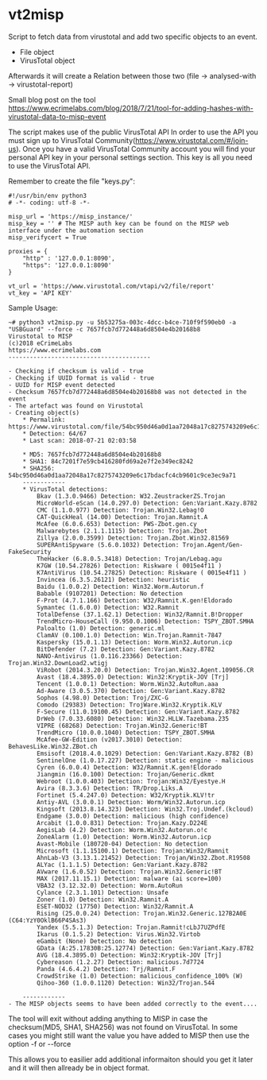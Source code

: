 # vt2misp
Script to fetch data from virustotal and add two specific objects to an event.
 - File object
 - VirusTotal object

Afterwards it will create a Relation between those two (file -> analysed-with -> virustotal-report)

Small blog post on the tool
https://www.ecrimelabs.com/blog/2018/7/21/tool-for-adding-hashes-with-virustotal-data-to-misp-event

The script makes use of the public VirusTotal API
In order to use the API you must sign up to VirusTotal Community(https://www.virustotal.com/#/join-us).
Once you have a valid VirusTotal Community account you will find your personal API key in your personal settings section.
This key is all you need to use the VirusTotal API.

Remember to create the file "keys.py":
```
#!/usr/bin/env python3
# -*- coding: utf-8 -*-

misp_url = 'https://misp_instance/'
misp_key = '' # The MISP auth key can be found on the MISP web interface under the automation section
misp_verifycert = True

proxies = {
    "http" : '127.0.0.1:8090',
    "https": '127.0.0.1:8090'
}

vt_url = 'https://www.virustotal.com/vtapi/v2/file/report'
vt_key = 'API KEY'
```

Sample Usage:
```
~# python3 vt2misp.py -u 5b53275a-003c-4dcc-b4ce-710f9f590eb0 -a "USBGuard" --force -c 7657fcb7d772448a6d8504e4b20168b8
Virustotal to MISP
(c)2018 eCrimeLabs
https://www.ecrimelabs.com
----------------------------------------

- Checking if checksum is valid - true
- Checking if UUID format is valid - true
- UUID for MISP event detected
- Checksum 7657fcb7d772448a6d8504e4b20168b8 was not detected in the event
- The artefact was found on Virustotal
- Creating object(s)
	* Permalink: https://www.virustotal.com/file/54bc950d46a0d1aa72048a17c8275743209e6c17bdacfc4cb9601c9ce3ec9a71/analysis/1532138638/
	* Detection: 64/67
	* Last scan: 2018-07-21 02:03:58

	* MD5: 7657fcb7d772448a6d8504e4b20168b8
	* SHA1: 84c7201f7e59cb416280fd69a2e7f2e349ec8242
	* SHA256: 54bc950d46a0d1aa72048a17c8275743209e6c17bdacfc4cb9601c9ce3ec9a71
	------------
	* VirusTotal detections:
		Bkav (1.3.0.9466) Detection: W32.ZeustrackerZS.Trojan
		MicroWorld-eScan (14.0.297.0) Detection: Gen:Variant.Kazy.8782
		CMC (1.1.0.977) Detection: Trojan.Win32.Lebag!O
		CAT-QuickHeal (14.00) Detection: Trojan.Ramnit.A
		McAfee (6.0.6.653) Detection: PWS-Zbot.gen.cy
		Malwarebytes (2.1.1.1115) Detection: Trojan.Zbot
		Zillya (2.0.0.3599) Detection: Trojan.Zbot.Win32.81569
		SUPERAntiSpyware (5.6.0.1032) Detection: Trojan.Agent/Gen-FakeSecurity
		TheHacker (6.8.0.5.3418) Detection: Trojan/Lebag.agu
		K7GW (10.54.27826) Detection: Riskware ( 0015e4f11 )
		K7AntiVirus (10.54.27825) Detection: Riskware ( 0015e4f11 )
		Invincea (6.3.5.26121) Detection: heuristic
		Baidu (1.0.0.2) Detection: Win32.Worm.Autorun.f
		Babable (9107201) Detection: No detection
		F-Prot (4.7.1.166) Detection: W32/Ramnit.K.gen!Eldorado
		Symantec (1.6.0.0) Detection: W32.Ramnit
		TotalDefense (37.1.62.1) Detection: Win32/Ramnit.B!Dropper
		TrendMicro-HouseCall (9.950.0.1006) Detection: TSPY_ZBOT.SMHA
		Paloalto (1.0) Detection: generic.ml
		ClamAV (0.100.1.0) Detection: Win.Trojan.Ramnit-7847
		Kaspersky (15.0.1.13) Detection: Worm.Win32.Autorun.icp
		BitDefender (7.2) Detection: Gen:Variant.Kazy.8782
		NANO-Antivirus (1.0.116.23366) Detection: Trojan.Win32.DownLoad2.wtigj
		ViRobot (2014.3.20.0) Detection: Trojan.Win32.Agent.109056.CR
		Avast (18.4.3895.0) Detection: Win32:Kryptik-JOV [Trj]
		Tencent (1.0.0.1) Detection: Worm.Win32.AutoRun.aaa
		Ad-Aware (3.0.5.370) Detection: Gen:Variant.Kazy.8782
		Sophos (4.98.0) Detection: Troj/ZXC-G
		Comodo (29383) Detection: TrojWare.Win32.Kryptik.KLV
		F-Secure (11.0.19100.45) Detection: Gen:Variant.Kazy.8782
		DrWeb (7.0.33.6080) Detection: Win32.HLLW.Tazebama.235
		VIPRE (68268) Detection: Trojan.Win32.Generic!BT
		TrendMicro (10.0.0.1040) Detection: TSPY_ZBOT.SMHA
		McAfee-GW-Edition (v2017.3010) Detection: BehavesLike.Win32.ZBot.ch
		Emsisoft (2018.4.0.1029) Detection: Gen:Variant.Kazy.8782 (B)
		SentinelOne (1.0.17.227) Detection: static engine - malicious
		Cyren (6.0.0.4) Detection: W32/Ramnit.K.gen!Eldorado
		Jiangmin (16.0.100) Detection: Trojan/Generic.dkmt
		Webroot (1.0.0.403) Detection: Trojan:Win32/Eyestye.H
		Avira (8.3.3.6) Detection: TR/Drop.Liks.A
		Fortinet (5.4.247.0) Detection: W32/Kryptik.KLV!tr
		Antiy-AVL (3.0.0.1) Detection: Worm/Win32.Autorun.icp
		Kingsoft (2013.8.14.323) Detection: Win32.Troj.Undef.(kcloud)
		Endgame (3.0.0) Detection: malicious (high confidence)
		Arcabit (1.0.0.831) Detection: Trojan.Kazy.D224E
		AegisLab (4.2) Detection: Worm.Win32.Autorun.o!c
		ZoneAlarm (1.0) Detection: Worm.Win32.Autorun.icp
		Avast-Mobile (180720-04) Detection: No detection
		Microsoft (1.1.15100.1) Detection: Trojan:Win32/Ramnit
		AhnLab-V3 (3.13.1.21452) Detection: Trojan/Win32.Zbot.R19508
		ALYac (1.1.1.5) Detection: Gen:Variant.Kazy.8782
		AVware (1.6.0.52) Detection: Trojan.Win32.Generic!BT
		MAX (2017.11.15.1) Detection: malware (ai score=100)
		VBA32 (3.12.32.0) Detection: Worm.AutoRun
		Cylance (2.3.1.101) Detection: Unsafe
		Zoner (1.0) Detection: Win32.Ramnit.A
		ESET-NOD32 (17750) Detection: Win32/Ramnit.A
		Rising (25.0.0.24) Detection: Trojan.Win32.Generic.127B2A0E (C64:YzY0OklB66P4SAs3)
		Yandex (5.5.1.3) Detection: Trojan.Ramnit!cLbJ7UZPdfE
		Ikarus (0.1.5.2) Detection: Virus.Win32.Virtob
		eGambit (None) Detection: No detection
		GData (A:25.17830B:25.12774) Detection: Gen:Variant.Kazy.8782
		AVG (18.4.3895.0) Detection: Win32:Kryptik-JOV [Trj]
		Cybereason (1.2.27) Detection: malicious.7d7724
		Panda (4.6.4.2) Detection: Trj/Ramnit.F
		CrowdStrike (1.0) Detection: malicious_confidence_100% (W)
		Qihoo-360 (1.0.0.1120) Detection: Win32/Trojan.544

	------------
- The MISP objects seems to have been added correctly to the event....
```

The tool will exit without adding anything to MISP in case the checksum(MD5, SHA1, SHA256) was not found on VirusTotal.
In some cases you might still want the value you have added to MISP then use the option -f or --force

This allows you to easilier add additional informaiton should you get it later and it will then allready be in object format.
